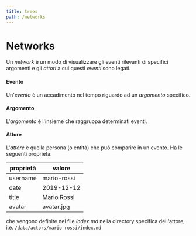 ```yaml
---
title: trees
path: /networks
---
```


# Networks

Un _network_ è un modo di visualizzare gli eventi rilevanti di specifici argomenti e gli _attori_ a cui questi _eventi_ sono legati.

#### Evento

Un'_evento_ è un accadimento nel tempo riguardo ad un _argomento_ specifico.

#### Argomento

L'_argomento_ è l'insieme che raggruppa determinati eventi.

#### Attore

L'_attore_ è quella persona (o entità) che può comparire in un evento.
Ha le seguenti proprietà:

| proprietà | valore |
| --------- | ------ |
|username   |mario-rossi|
|date       |2019-12-12|
|title      |Mario Rossi| 
|avatar     |avatar.jpg|

che vengono definite nel file _index.md_ nella directory specifica dell'attore, i.e. `/data/actors/mario-rossi/index.md`